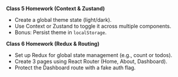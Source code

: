 **Class 5 Homework (Context & Zustand)**

- Create a global theme state (light/dark).
- Use Context or Zustand to toggle it across multiple components.
- Bonus: Persist theme in `localStorage`.

**Class 6 Homework (Redux & Routing)**

- Set up Redux for global state management (e.g., count or todos).
- Create 3 pages using React Router (Home, About, Dashboard).
- Protect the Dashboard route with a fake auth flag.